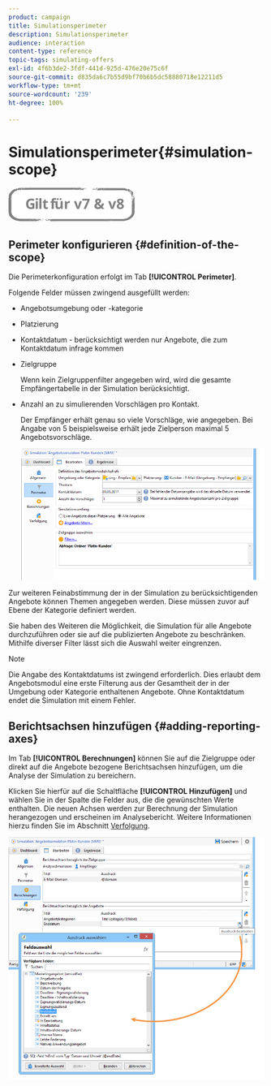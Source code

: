 ```yaml
---
product: campaign
title: Simulationsperimeter
description: Simulationsperimeter
audience: interaction
content-type: reference
topic-tags: simulating-offers
exl-id: 4f6b3de2-3fdf-441d-925d-476e20e75c6f
source-git-commit: d835da6c7b55d9bf70b6b5dc58880718e12211d5
workflow-type: tm+mt
source-wordcount: '239'
ht-degree: 100%

---
```


# Simulationsperimeter{#simulation-scope}

![](../../assets/common.svg)

## Perimeter konfigurieren {#definition-of-the-scope}

Die Perimeterkonfiguration erfolgt im Tab **[!UICONTROL Perimeter]**.

Folgende Felder müssen zwingend ausgefüllt werden:

* Angebotsumgebung oder -kategorie
* Platzierung
* Kontaktdatum - berücksichtigt werden nur Angebote, die zum Kontaktdatum infrage kommen
* Zielgruppe

   Wenn kein Zielgruppenfilter angegeben wird, wird die gesamte Empfängertabelle in der Simulation berücksichtigt.

* Anzahl an zu simulierenden Vorschlägen pro Kontakt.

   Der Empfänger erhält genau so viele Vorschläge, wie angegeben. Bei Angabe von 5 beispielsweise erhält jede Zielperson maximal 5 Angebotsvorschläge.

   ![](assets/offer_simulation_009.png)

Zur weiteren Feinabstimmung der in der Simulation zu berücksichtigenden Angebote können Themen angegeben werden. Diese müssen zuvor auf Ebene der Kategorie definiert werden.

Sie haben des Weiteren die Möglichkeit, die Simulation für alle Angebote durchzuführen oder sie auf die publizierten Angebote zu beschränken. Mithilfe diverser Filter lässt sich die Auswahl weiter eingrenzen.

>[!NOTE]
>
>Die Angabe des Kontaktdatums ist zwingend erforderlich. Dies erlaubt dem Angebotsmodul eine erste Filterung aus der Gesamtheit der in der Umgebung oder Kategorie enthaltenen Angebote. Ohne Kontaktdatum endet die Simulation mit einem Fehler.

## Berichtsachsen hinzufügen {#adding-reporting-axes}

Im Tab **[!UICONTROL Berechnungen]** können Sie auf die Zielgruppe oder direkt auf die Angebote bezogene Berichtsachsen hinzufügen, um die Analyse der Simulation zu bereichern.

Klicken Sie hierfür auf die Schaltfläche **[!UICONTROL Hinzufügen]** und wählen Sie in der Spalte die Felder aus, die die gewünschten Werte enthalten. Die neuen Achsen werden zur Berechnung der Simulation herangezogen und erscheinen im Analysebericht. Weitere Informationen hierzu finden Sie im Abschnitt [Verfolgung](../../interaction/using/simulation-tracking.md).

![](assets/offer_simulation_011.png)
